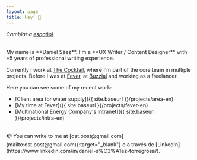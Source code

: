 ```yaml
---
layout: page
title: Hey! 👋
---
```



*Cambiar a [español](https://danielszt.github.io/).*

<br>
My name is **Daniel Sáez**. I'm a **UX Writer / Content Designer** with +5 years of professional writing experience. 

Currently I work at [The Cocktail](https://the-cocktail.com/en), where I'm part of the core team in multiple projects. Before I was at [Fever](https://feverup.com/), at [Buzzial](https://buzzial.com/) and working as a freelancer.

Here you can see some of my recent work:

- [Client area for water supply]({{ site.baseurl }}/projects/area-en)
- [My time at Fever]({{ site.baseurl }}/projects/fever-en)
- [Multinational Energy Company's Intranet]({{ site.baseurl }}/projects/intra-en)

<br>
📭 You can write to me at [dst.post@gmail.com](mailto:dst.post@gmail.com){:target="_blank"} o a través de [LinkedIn](https://www.linkedin.com/in/daniel-s%C3%A1ez-torregrosa/).


